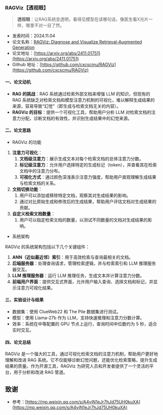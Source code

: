 ### RAGViz【透视眼】
> **透视眼**：让RAG系统变透明，看得见模型在读哪句话，像医生看X光片一样，哪里不对一目了然。
>

* 发表时间：2024.11.04
* 论文名称：[RAGViz: Diagnose and Visualize Retrieval-Augmented Generation](https://arxiv.org/abs/2411.01751)
* 论文地址：[https://arxiv.org/abs/2411.01751](https://arxiv.org/abs/2411.01751)
* Github 地址：[https://github.com/cxcscmu/RAGViz](https://github.com/cxcscmu/RAGViz)

#### 一、论文动机

- **RAG 的挑战**：RAG 系统通过检索外部文档来增强 LLM 的知识，但现有的 RAG 系统缺乏对检索文档和模型注意力机制的可视化，难以解释生成结果的来源，容易导致“幻觉”（即生成与检索文档无关的内容）。
- **RAGViz 的目标**：提供一个可视化工具，帮助用户分析 LLM 对检索文档的注意力分配，诊断文档的有效性，并识别生成结果中的幻觉来源。

#### 二、论文思路

- RAGViz 的功能

1. **注意力可视化**：
   1. **文档级注意力**：展示生成文本对每个检索文档的总体注意力分数。
   2. **标记级注意力**：允许用户选择特定的生成标记（token），并查看其在检索文档中的注意力分布。
   3. **可视化方式**：通过颜色深浅表示注意力强度，帮助用户直观理解生成结果与检索文档的关系。
2. **文档切换功能**：
   1. 用户可以添加或移除特定文档，观察其对生成结果的影响。
   2. 通过对比原始生成和修改后的生成结果，帮助用户评估文档对生成结果的贡献。
3. **自定义检索文档数量**：
   1. 用户可以指定检索文档的数量，以测试不同数量的文档对生成结果的影响。

- 系统架构

RAGViz 的系统架构包括以下几个关键组件：

1. **ANN（近似最近邻）索引**：用于高效检索与查询最相关的文档。
2. **后端服务器**：处理查询请求，管理检索逻辑，并与检索索引和 LLM 推理服务器交互。
3. **LLM 推理服务器**：运行 LLM 推理任务，生成文本并计算注意力分数。
4. **前端用户界面**：提供交互式界面，允许用户输入查询、选择文档和标记，并显示注意力可视化结果。

#### 三、实验设计与结果

- 数据集：使用 ClueWeb22 和 The Pile 数据集进行测试。
- 模型：使用 Llama-27b 作为 LLM，支持快速推理和注意力分数计算。
- 效率：系统在中等配置的 GPU 节点上运行，查询时间中位数约为 5 秒，适合实时交互。

#### 四、论文总结

RAGViz 是一个强大的工具，通过可视化检索文档的注意力机制，帮助用户更好地理解和改进 RAG 系统。它不仅能够诊断幻觉问题，还能优化检索策略，提升生成结果的质量。作为开源工具，RAGViz 为研究人员和开发者提供了一个灵活的平台，用于分析和改进 RAG 管道。

## 致谢

* 参考：[https://mp.weixin.qq.com/s/A4vjN1eJr7hJd75UH0kuXA](https://mp.weixin.qq.com/s/A4vjN1eJr7hJd75UH0kuXA)